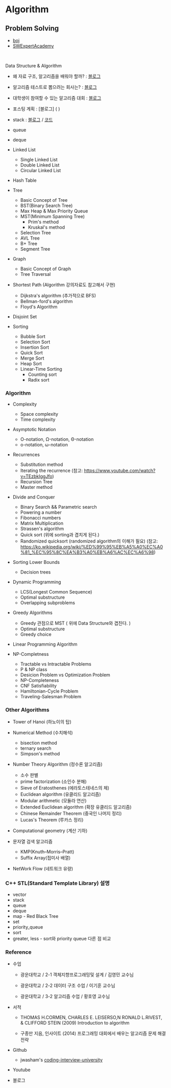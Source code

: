 Algorithm
==========

Problem Solving
---------------

* [boj](https://www.acmicpc.net)
* [SWExpertAcademy](https://www.swexpertacademy.com/main/main.do)

<br>

Data Structure & Algorithm
* 왜 자료 구조, 알고리즘을 배워야 할까? : [블로그](https://haeulnam.github.io/algorithm/2018/01/26/Implementation-Schedule/)

* 알고리즘 테스트로 뽑으려는 회사는? : [블로그](https://haeulnam.github.io/algorithm/2019/02/01/%EC%86%8C%EA%B0%9C-2/)

* 대학생이 참여할 수 있는 알고리즘 대회 : [블로그](https://haeulnam.github.io/algorithm/2019/02/01/%EC%86%8C%EA%B0%9C-3/)

* 포스팅 계획 : [블로그] ( )

* stack : [블로그]() / [코드](https://github.com/HaeUlNam/Algorithm/tree/master/DataStructure_Algorithm_implementation/0.Stack)
* queue
* deque
* Linked List
    * Single Linked List
    * Double Linked List
    * Circular Linked List

* Hash Table

* Tree
    * Basic Concept of Tree
    * BST(Binary Search Tree)
    * Max Heap & Max Priority Queue
    * MST(Minimum Spanning Tree)
        * Prim's method
        * Kruskal's method
    * Selection Tree
    * AVL Tree
    * B+ Tree
    * Segment Tree

* Graph
    * Basic Concept of Graph
    * Tree Traversal

* Shortest Path (Algorithm 강의자료도 참고해서 구현)
    * Dijkstra's algorithm (추가적으로 BFS)
    * Bellman-ford's algorithm
    * Floyd's Algorithm 

* Disjoint Set

* Sorting
    * Bubble Sort 
    * Selection Sort 
    * Insertion Sort
    * Quick Sort
    * Merge Sort
    * Heap Sort
    * Linear-Time Sorting
        * Counting sort
        * Radix sort

### Algorithm

* Complexity
    * Space complexity
    * Time complexity

* Asymptotic Notation
    * O-notation, Ω-notation, Θ-notation
    * ο-notation, ω-notation

* Recurrences
    * Substitution method
    * Iterating the recurrence (참고: https://www.youtube.com/watch?v=TEzbkIggJfo)
    * Recursion Tree
    * Master method

* Divide and Conquer
    * Binary Search && Parametric search
    * Powering a number
    * Fibonacci numbers
    * Matrix Multiplication
    * Strassen's algorithm
    * Quick sort (위에 sorting과 겹치게 된다.)
    * Randomized quicksort (randomized algorithm의 이해가 필요)
    (참고: https://ko.wikipedia.org/wiki/%ED%99%95%EB%A5%A0%EC%A0%81_%EC%95%8C%EA%B3%A0%EB%A6%AC%EC%A6%98)

* Sorting Lower Bounds
    * Decision trees

* Dynamic Programming
    * LCS(Longest Common Sequence)
    * Optimal substructure
    * Overlapping subproblems

* Greedy Algorithms
    * Greedy 관점으로 MST ( 위에 Data Structure와 겹친다. )
    * Optimal substructure
    * Greedy choice

* Linear Programming Algorithm

* NP-Completness
    * Tractable vs Intractable Problems
    * P & NP class
    * Desicion Problem vs Optimization Problem
    * NP-Completeness
    * CNF Satisfiability
    * Hamiltonian-Cycle Problem
    * Traveling-Salesman Problem

### Other Algorithms

* Tower of Hanoi (하노이의 탑)

* Numerical Method (수치해석)
    * bisection method
    * ternary search
    * Simpson's method

* Number Theory Algorithm (정수론 알고리즘)
    * 소수 판별
    * prime factorization (소인수 분해)
    * Sieve of Eratosthenes (에라토스테네스의 체)
    * Euclidean algorithm (유클리드 알고리즘)
    * Modular arithmetic (모듈라 연산)
    * Extended Euclidean algorithm (확장 유클리드 알고리즘)
    * Chinese Remainder Theorem (중국인 나머지 정리)
    * Lucas's Theorem (루카스 정리)

* Computational geometry (계산 기하)

* 문자열 검색 알고리즘
    * KMP(Knuth–Morris–Pratt)
    * Suffix Array(접미사 배열)

* NetWork Flow (네트워크 유량)

### C++ STL(Standard Template Library) 설명

* vector
* stack
* queue
* deque
* map - Red Black Tree
* set
* priority_queue
* sort
* greater, less - sort와 priority queue 다른 점 비교

### Reference

* 수업
    * 광운대학교 / 2-1 객체지향프로그래밍및 설계 / 김영민 교수님

    * 광운대학교 / 2-2 데이터 구조 수업 / 이기훈 교수님 
    
    * 광운대학교 / 3-2 알고리즘 수업 / 황호영 교수님

* 서적
    * THOMAS H.CORMEN, CHARLES E. LEISERSO,N RONALD L.RIVEST, & CLIFFORD STEIN (2009) Introduction to algorithm
    
    * 구종만 지음, 인사이트 (2014) 프로그래밍 대회에서 배우는 알고리즘 문제 해결 전략

* Github
    * jwasham's [coding-interview-university](https://github.com/jwasham/coding-interview-university/blob/master/translations/README-ko.md)


* Youtube


* 블로그
